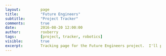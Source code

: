```yaml
---
layout:         page
title:          "Future Engineers"
subtitle:       "Project Tracker"
comments:       true
date:           2016-08-20 12:00:00
author:         roxberry
tags:           [project, tracker, robotics]
visible:        true
excerpt:        Tracking page for the Future Engineers project.  I'll post planning, development, resource information.
---
```


<!-- <blockquote class="trello-board-compact">
  <a href="https://trello.com/b/LvHVcKhb">Future Engineers Planning</a>
</blockquote>
<script src="https://p.trellocdn.com/embed.min.js"></script> -->